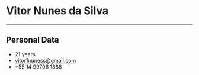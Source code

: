 # Vitor Nunes da Silva

---

## Personal Data

- 21 years
- vitor1nuness@gmail.com
- +55 14 99706 1888